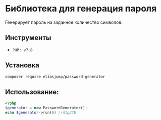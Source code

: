 # Библиотека для генерация пароля

Генерирует пароль на заданное количество символов.

## Инструменты
- `PHP: v7.0`

## Установка

```bash
composer require eliasjump/password-generator
```

## Использование:
```php
<?php
$generator = new PasswordGenerator();
echo $generator->run(6) //A1g23E 
```
